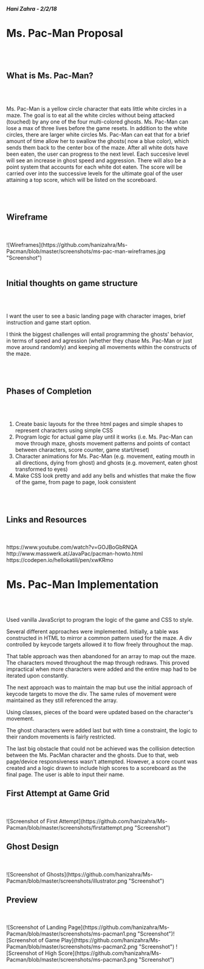 ***Hani Zahra - 2/2/18***

<h1>Ms. Pac-Man Proposal</h1> <br><br>

<h2>What is Ms. Pac-Man?</h2> <br><br>
<p>Ms. Pac-Man is a yellow circle character that eats little white circles in a maze. The goal is to eat all the white circles without being attacked (touched) by any one of the four multi-colored ghosts. Ms. Pac-Man can lose a max of three lives before the game resets. In addition to the white circles, there are larger white circles Ms. Pac-Man can eat that for a brief amount of time allow her to swallow the ghosts( now a blue color), which sends them back to the center box of the maze. After all white dots have been eaten, the user can progress to the next level. Each succesive level will see an increase in ghost speed and aggression. There will also be a point system that accounts for each white dot eaten. The score will be carried over into the successive levels for the ultimate goal of the user attaining a top score, which will be listed on the scoreboard.</p><br><br>

<h2>Wireframe</h2> <br><br>
![Wireframes](https://github.com/hanizahra/Ms-Pacman/blob/master/screenshots/ms-pac-man-wireframes.jpg "Screenshot")
<br><br>

<h2>Initial thoughts on game structure</h2> <br><br>
<p>I want the user to see a basic landing page with character images, brief instruction and game start option.</p>
<p>I think the biggest challenges will entail programming the ghosts' behavior, in terms of speed and agression (whether they chase Ms. Pac-Man or just move around randomly) and keeping all movements within the constructs of the maze.</p><br><br> 

<h2>Phases of Completion</h2> <br><br>
<ol>
<li>Create basic layouts for the three html pages and simple shapes to represent characters using simple CSS</li>
<li>Program logic for actual game play until it works (i.e. Ms. Pac-Man can move through maze, ghosts movement patterns and points of contact between characters, score counter, game start/reset)</li>
<li>Character animations for Ms. Pac-Man (e.g. movement, eating mouth in all directions, dying from ghost) and ghosts (e.g. movement, eaten ghost transformed to eyes)
<li>Make CSS look pretty and add any bells and whistles that make the flow of the game, from page to page, look consistent</li>
</ol><br><br>

<h2>Links and Resources</h2> <br><br>
https://www.youtube.com/watch?v=GOJBoGbRNQA <br>
http://www.masswerk.at/JavaPac/pacman-howto.html <br>
https://codepen.io/hellokatili/pen/xwKRmo


<h1>Ms. Pac-Man Implementation</h1> <br><br>


<p>Used vanilla JavaScript to program the logic of the game and CSS to style.</p>

<p>Several different approaches were implemented. Initially, a table was constructed in HTML to mirror a common pattern used for the maze. A div controlled by keycode targets allowed it to flow freely throughout the map.</p>

<p>That table approach was then abandoned for an array to map out the maze. The characters moved throughout the map through redraws. This proved impractical when more characters were added and the entire map had to be iterated upon constantly.</p>

<p>The next approach was to maintain the map but use the initial approach of keycode targets to move the div. The same rules of movement were maintained as they still referenced the array.</p>

<p>Using classes, pieces of the board were updated based on the character's movement.</p> 

<p>The ghost characters were added last but with time a constraint, the logic to their random movements is fairly restricted.</p>

<p>The last big obstacle that could not be achieved was the collision detection between the Ms. PacMan character and the ghosts. Due to that, web page/device responsiveness wasn't attempted. However, a score count was created and a logic drawn to include high scores to a scoreboard as the final page. The user is able to input their name.</p>

<h2>First Attempt at Game Grid</h2> <br><br>
![Screenshot of First Attempt](https://github.com/hanizahra/Ms-Pacman/blob/master/screenshots/firstattempt.png "Screenshot")

<h2>Ghost Design</h2> <br><br>
![Screenshot of Ghosts](https://github.com/hanizahra/Ms-Pacman/blob/master/screenshots/illustrator.png "Screenshot")


<h2>Preview</h2> <br><br>
![Screenshot of Landing Page](https://github.com/hanizahra/Ms-Pacman/blob/master/screenshots/ms-pacman1.png "Screenshot")![Screenshot of Game Play](https://github.com/hanizahra/Ms-Pacman/blob/master/screenshots/ms-pacman2.png "Screenshot")
![Screenshot of High Score](https://github.com/hanizahra/Ms-Pacman/blob/master/screenshots/ms-pacman3.png "Screenshot")


